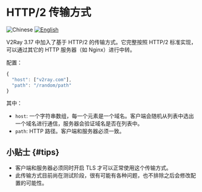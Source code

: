 # HTTP/2 传输方式

![Chinese](../../resources/chinesec.svg) [![English](../../resources/english.svg)](https://www.v2ray.com/en/configuration/protocols/h2.html)

V2Ray 3.17 中加入了基于 HTTP/2 的传输方式。它完整按照 HTTP/2 标准实现，可以通过其它的 HTTP 服务器（如 Nginx）进行中转。

配置：

```javascript
{
  "host": ["v2ray.com"],
  "path": "/random/path"
}
```

其中：

* `host`: 一个字符串数组，每一个元素是一个域名。客户端会随机从列表中选出一个域名进行通信，服务器会验证域名是否在列表中。
* `path`: HTTP 路径。客户端和服务器必须一致。

## 小贴士 {#tips}

* 客户端和服务器必须同时开启 TLS 才可以正常使用这个传输方式。
* 此传输方式目前尚在测试阶段，很有可能有各种问题，也不排除之后会修改配置的可能性。

